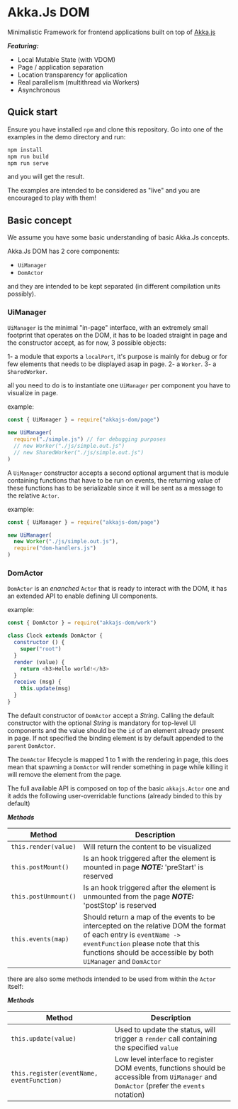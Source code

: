 
# Akka.Js DOM

Minimalistic Framework for frontend applications built on top of [Akka.js](https://www.npmjs.com/package/akkajs)

___Featuring:___

  - Local Mutable State (with VDOM)
  - Page / application separation
  - Location transparency for application
  - Real parallelism (multithread via Workers)
  - Asynchronous

## Quick start

Ensure you have installed `npm` and clone this repository.
Go into one of the examples in the demo directory and run:

```bash
npm install
npm run build
npm run serve
```

and you will get the result.

The examples are intended to be considered as "live" and you are encouraged to play with them!

## Basic concept

We assume you have some basic understanding of basic Akka.Js concepts.

Akka.Js DOM has 2 core components:

  - `UiManager`
  - `DomActor`

and they are intended to be kept separated (in different compilation units possibly).

### UiManager

`UiManager` is the minimal "in-page" interface, with an extremely small footprint that operates on the DOM, it has to be loaded straight in page and the constructor accept, as for now, 3 possible objects:

  1- a module that exports a `localPort`, it's purpose is mainly for debug or for few elements that needs to be displayed asap in page.
  2- a `Worker`.
  3- a `SharedWorker`.

all you need to do is to instantiate one `UiManager` per component you have to visualize in page.

example:
```javascript
const { UiManager } = require("akkajs-dom/page")

new UiManager(
  require("./simple.js") // for debugging purposes
  // new Worker("./js/simple.out.js")
  // new SharedWorker("./js/simple.out.js")
)
```

A `UiManager` constructor accepts a second optional argument that is module containing functions that have to be run on events, the returning value of these functions has to be serializable since it will be sent as a message to the relative `Actor`.


example:
```javascript
const { UiManager } = require("akkajs-dom/page")

new UiManager(
  new Worker("./js/simple.out.js"),
  require("dom-handlers.js")
)
```

### DomActor

`DomActor` is an *enanched* `Actor` that is ready to interact with the DOM, it has an extended API to enable defining UI components.

example:
```javascript
const { DomActor } = require("akkajs-dom/work")

class Clock extends DomActor {
  constructor () {
    super("root")
  }
  render (value) {
    return <h3>Hello world!</h3>
  }
  receive (msg) {
    this.update(msg)
  }
}
```

The default constructor of `DomActor` accept a *String*.
Calling the default constructor with the optional *String* is mandatory for top-level UI components and the value should be the `id` of an element already present in page.
If not specified the binding element is by default appended to the `parent` `DomActor`.

The `DomActor` lifecycle is mapped 1 to 1 with the rendering in page, this does mean that spawning a `DomActor` will render something in page while killing it will remove the element from the page.

The full available API is composed on top of the basic `akkajs.Actor` one and it adds the following user-overridable functions (already binded to this by default)

___Methods___

|Method|Description|
|-------|----------|
|`this.render(value)`| Will return the content to be visualized |
|`this.postMount()`| Is an hook triggered after the element is mounted in page ___NOTE:___ 'preStart' is reserved |
|`this.postUnmount()`| Is an hook triggered after the element is unmounted from the page ___NOTE:___ 'postStop' is reserved |
|`this.events(map)`| Should return a map of the events to be intercepted on the relative DOM the format of each entry is `eventName -> eventFunction` please note that this functions should be accessible by both `UiManager` and `DomActor` |

there are also some methods intended to be used from within the `Actor` itself:

___Methods___

|Method|Description|
|-------|----------|
|`this.update(value)`| Used to update the status, will trigger a `render` call containing the specified `value` |
|`this.register(eventName, eventFunction)`| Low level interface to register DOM events, functions should be accessible from `UiManager` and `DomActor` (prefer the `events` notation) |
